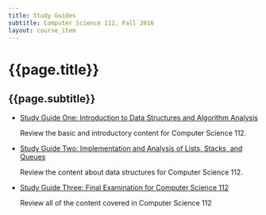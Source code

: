 ```yaml
---
title: Study Guides
subtitle: Computer Science 112, Fall 2016
layout: course_item
---
```


# {{page.title}}

## {{page.subtitle}}

<ul>

<li><a href="{{site.baseurl}}teaching/cs112F2016/provide/studyguides/exam1/cs112F2016_studyguide_exam01.pdf">Study Guide
One: Introduction to Data Structures and Algorithm Analysis</a> <p>Review the basic and introductory content for
Computer Science 112.</p>

<li><a href="{{site.baseurl}}teaching/cs112F2016/provide/studyguides/exam2/cs112F2016_studyguide_exam02.pdf">Study Guide
Two: Implementation and Analysis of Lists, Stacks, and Queues</a> <p>Review the content about data structures for Computer Science 112.</p>

<li><a href="{{site.baseurl}}teaching/cs112F2016/provide/studyguides/exam3/cs112F2016_studyguide_exam03.pdf">Study Guide
Three: Final Examination for Computer Science 112</a> <p>Review all of the content covered in Computer Science 112</p>

</ul>
